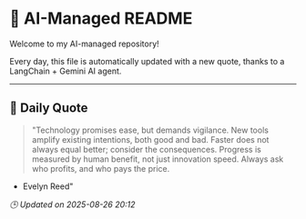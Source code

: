 # 🧠 AI-Managed README

Welcome to my AI-managed repository!

Every day, this file is automatically updated with a new quote, thanks to a LangChain + Gemini AI agent.

---

## 📅 Daily Quote

> "Technology promises ease, but demands vigilance.
New tools amplify existing intentions, both good and bad.
Faster does not always equal better; consider the consequences.
Progress is measured by human benefit, not just innovation speed.
Always ask who profits, and who pays the price.

- Evelyn Reed"

*🕒 Updated on 2025-08-26 20:12*